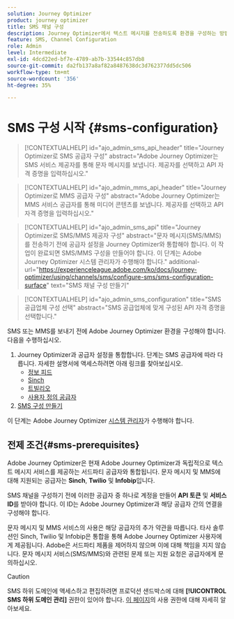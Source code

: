 ```yaml
---
solution: Journey Optimizer
product: journey optimizer
title: SMS 채널 구성
description: Journey Optimizer에서 텍스트 메시지를 전송하도록 환경을 구성하는 방법 알아보기
feature: SMS, Channel Configuration
role: Admin
level: Intermediate
exl-id: 4dcd22ed-bf7e-4789-ab7b-33544c857db8
source-git-commit: da2fb137a8af82a8487638dc3d762377dd5dc506
workflow-type: tm+mt
source-wordcount: '356'
ht-degree: 35%

---
```


# SMS 구성 시작 {#sms-configuration}

>[!CONTEXTUALHELP]
>id="ajo_admin_sms_api_header"
>title="Journey Optimizer로 SMS 공급자 구성"
>abstract="Adobe Journey Optimizer는 SMS 서비스 제공자를 통해 문자 메시지를 보냅니다. 제공자를 선택하고 API 자격 증명을 입력하십시오."

>[!CONTEXTUALHELP]
>id="ajo_admin_mms_api_header"
>title="Journey Optimizer로 MMS 공급자 구성"
>abstract="Adobe Journey Optimizer는 MMS 서비스 공급자를 통해 미디어 콘텐츠를 보냅니다. 제공자를 선택하고 API 자격 증명을 입력하십시오."

>[!CONTEXTUALHELP]
>id="ajo_admin_sms_api"
>title="Journey Optimizer로 SMS/MMS 제공자 구성"
>abstract="문자 메시지(SMS/MMS)를 전송하기 전에 공급자 설정을 Journey Optimizer와 통합해야 합니다. 이 작업이 완료되면 SMS/MMS 구성을 만들어야 합니다. 이 단계는 Adobe Journey Optimizer 시스템 관리자가 수행해야 합니다."
>additional-url="https://experienceleague.adobe.com/ko/docs/journey-optimizer/using/channels/sms/configure-sms/sms-configuration-surface" text="SMS 채널 구성 만들기"

>[!CONTEXTUALHELP]
>id="ajo_admin_sms_configuration"
>title="SMS 공급업체 구성 선택"
>abstract="SMS 공급업체에 맞게 구성된 API 자격 증명을 선택합니다."

SMS 또는 MMS를 보내기 전에 Adobe Journey Optimizer 환경을 구성해야 합니다. 다음을 수행하십시오.

1. Journey Optimizer과 공급자 설정을 통합합니다.
단계는 SMS 공급자에 따라 다릅니다. 자세한 설명서에 액세스하려면 아래 링크를 찾아보십시오.
   * [정보 피드](sms-configuration-infobip.md)
   * [Sinch](sms-configuration-sinch.md)
   * [트빌리오](sms-configuration-twilio.md)
   * [사용자 정의 공급자](sms-configuration-custom.md)
1. [SMS 구성 만들기](sms-configuration-surface.md)

이 단계는 Adobe Journey Optimizer [시스템 관리자](../start/path/administrator.md)가 수행해야 합니다.

## 전제 조건{#sms-prerequisites}

Adobe Journey Optimizer은 현재 Adobe Journey Optimizer과 독립적으로 텍스트 메시지 서비스를 제공하는 서드파티 공급자와 통합됩니다. 문자 메시지 및 MMS에 대해 지원되는 공급자는 **Sinch**, **Twilio** 및 **Infobip**&#x200B;입니다.

SMS 채널을 구성하기 전에 이러한 공급자 중 하나로 계정을 만들어 **API 토큰** 및 **서비스 ID**&#x200B;를 받아야 합니다. 이 ID는 Adobe Journey Optimizer과 해당 공급자 간의 연결을 구성해야 합니다.

문자 메시지 및 MMS 서비스의 사용은 해당 공급자의 추가 약관을 따릅니다. 타사 솔루션인 Sinch, Twilio 및 Infobip은 통합을 통해 Adobe Journey Optimizer 사용자에게 제공됩니다. Adobe은 서드파티 제품을 제어하지 않으며 이에 대해 책임을 지지 않습니다. 문자 메시지 서비스(SMS/MMS)와 관련된 문제 또는 지원 요청은 공급자에게 문의하십시오.

>[!CAUTION]
>
>SMS 하위 도메인에 액세스하고 편집하려면 프로덕션 샌드박스에 대해 **[!UICONTROL SMS 하위 도메인 관리]** 권한이 있어야 합니다. [이 페이지](../administration/high-low-permissions.md#administration-permissions)의 사용 권한에 대해 자세히 알아보세요.
>


